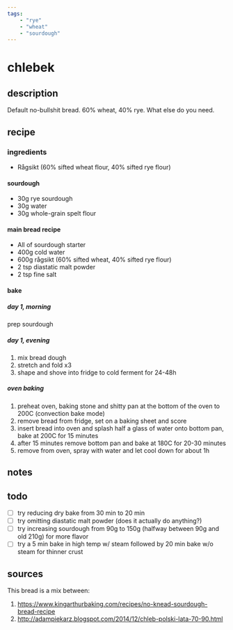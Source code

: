 ```yaml
---
tags: 
    - "rye"
    - "wheat"
    - "sourdough"
---
```


# chlebek

## description

Default no-bullshit bread. 60% wheat, 40% rye. What else do you need.

## recipe

### ingredients

- Rågsikt (60% sifted wheat flour, 40% sifted rye flour)

#### sourdough

- 30g rye sourdough
- 30g water
- 30g whole-grain spelt flour

#### main bread recipe

- All of sourdough starter
- 400g cold water
- 600g rågsikt (60% sifted wheat, 40% sifted rye flour)
- 2 tsp diastatic malt powder
- 2 tsp fine salt

#### bake 

##### day 1, morning

prep sourdough

##### day 1, evening

1. mix bread dough
2. stretch and fold x3
3. shape and shove into fridge to cold ferment for 24-48h

##### oven baking

1. preheat oven, baking stone and shitty pan at the bottom of the oven to 200C (convection bake mode)
2. remove bread from fridge, set on a baking sheet and score
3. insert bread into oven and splash half a glass of water onto bottom pan, bake at 200C for 15 minutes
4. after 15 minutes remove bottom pan and bake at 180C for 20-30 minutes
5. remove from oven, spray with water and let cool down for about 1h

## notes

## todo

- [ ] try reducing dry bake from 30 min to 20 min
- [ ] try omitting diastatic malt powder (does it actually do anything?)
- [ ] try increasing sourdough from 90g to 150g (halfway between 90g and old 210g) for more flavor
- [ ] try a 5 min bake in high temp w/ steam followed by 20 min bake w/o steam for thinner crust

## sources

This bread is a mix between:

1. https://www.kingarthurbaking.com/recipes/no-knead-sourdough-bread-recipe
2. http://adampiekarz.blogspot.com/2014/12/chleb-polski-lata-70-90.html
